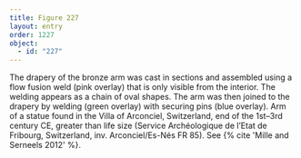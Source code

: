 ```yaml
---
title: Figure 227
layout: entry
order: 1227
object:
  - id: "227"
---
```


The drapery of the bronze arm was cast in sections and assembled using a flow fusion weld (pink overlay) that is only visible from the interior. The welding appears as a chain of oval shapes. The arm was then joined to the drapery by welding (green overlay) with securing pins (blue overlay). Arm of a statue found in the Villa of Arconciel, Switzerland, end of the 1st–3rd century CE, greater than life size (Service Archéologique de l’Etat de Fribourg, Switzerland, inv. Arconciel/Es-Nés FR 85). See {% cite 'Mille and Serneels 2012' %}.
